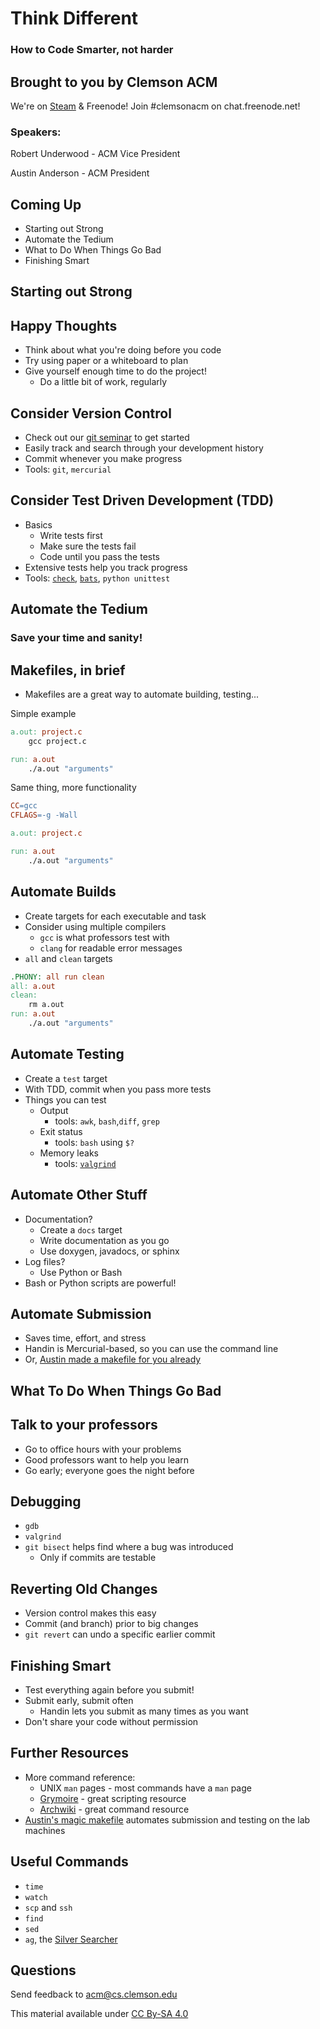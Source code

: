 # Think Different
### How to Code Smarter, not harder


## Brought to you by Clemson ACM

We're on [Steam](http://steamcommunity.com/groups/clemsonacm) &
Freenode! Join #clemsonacm on chat.freenode.net!

### Speakers:

Robert Underwood - ACM Vice President

Austin Anderson - ACM President


## Coming Up

- Starting out Strong
- Automate the Tedium
- What to Do When Things Go Bad
- Finishing Smart



## Starting out Strong


## Happy Thoughts

- Think about what you're doing before you code
- Try using paper or a whiteboard to plan
- Give yourself enough time to do the project!
  - Do a little bit of work, regularly


## Consider Version Control

- Check out our [git seminar][git]  to get started
- Easily track and search through your development history
- Commit whenever you make progress
- Tools: `git`, `mercurial`

[git]: people.cs.clemson.edu/~robertu/git/git.html


## Consider Test Driven Development (TDD)

- Basics
  - Write tests first
  - Make sure the tests fail
  - Code until you pass the tests
- Extensive tests help you track progress
- Tools: [`check`](http://check.sourceforge.net/), [`bats`](https://github.com/sstephenson/bats), `python unittest`



## Automate the Tedium

### Save your time and sanity!


## Makefiles, in brief

- Makefiles are a great way to automate building, testing...

Simple example
```makefile
a.out: project.c
	gcc project.c

run: a.out
    ./a.out "arguments"
```

Same thing, more functionality
```makefile
CC=gcc
CFLAGS=-g -Wall

a.out: project.c

run: a.out
    ./a.out "arguments"
```


## Automate Builds

- Create targets for each executable and task
- Consider using multiple compilers
	- `gcc` is what professors test with
	- `clang` for readable error messages
- `all` and `clean` targets

```makefile
.PHONY: all run clean
all: a.out
clean:
	rm a.out
run: a.out
    ./a.out "arguments"
```


## Automate Testing

- Create a `test` target
- With TDD, commit when you pass more tests
- Things you can test
   - Output
	 - tools: `awk`, `bash`,`diff`,  `grep`
   - Exit status
	 - tools: `bash` using `$?`
   - Memory leaks
     - tools: [`valgrind`](http://valgrind.org/)


## Automate Other Stuff

- Documentation?
   - Create a `docs` target
   - Write documentation as you go
   - Use doxygen, javadocs, or sphinx
- Log files?
   - Use Python or Bash
- Bash or Python scripts are powerful!


## Automate Submission

- Saves time, effort, and stress
- Handin is Mercurial-based, so you can use the command line
- Or, [Austin made a makefile for you already][1]

[1]: https://github.com/protractorninja/cu-handin-magic-make/



## What To Do When Things Go Bad


## Talk to your professors

- Go to office hours with your problems
- Good professors want to help you learn
- Go early; everyone goes the night before


## Debugging

- `gdb`
- `valgrind`
- `git bisect` helps find where a bug was introduced
  - Only if commits are testable


## Reverting Old Changes

- Version control makes this easy
- Commit (and branch) prior to big changes
- `git revert` can undo a specific earlier commit



## Finishing Smart

- Test everything again before you submit!
- Submit early, submit often
  - Handin lets you submit as many times as you want
- Don't share your code without permission



## Further Resources

- More command reference:
  - UNIX `man` pages - most commands have a `man` page
  - [Grymoire][1] - great scripting resource
  - [Archwiki][2] - great command resource
- [Austin's magic makefile][3] automates submission and testing on the lab machines

[1]: http://www.grymoire.com/
[2]: https://wiki.archlinux.org/index.php/Main_Page
[3]: https://github.com/protractorninja/cu-handin-magic-make/


## Useful Commands

-  `time`
-  `watch`
-  `scp` and `ssh`
-  `find`
-  `sed`
-  `ag`, the [Silver Searcher](https://github.com/ggreer/the_silver_searcher)



## Questions

Send feedback to acm@cs.clemson.edu

This material available under [CC By-SA 4.0](http://creativecommons.org/licenses/by-sa/4.0/)

